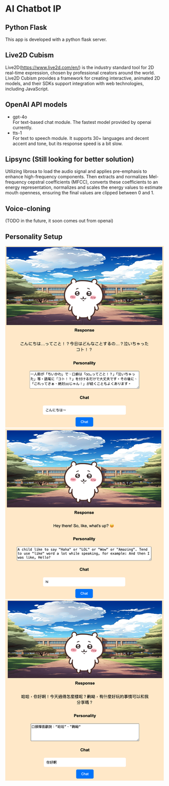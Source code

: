 # AI Chatbot IP

## Python Flask
This app is developed with a python flask server.

## Live2D Cubism
Live2D(https://www.live2d.com/en/) is the industry standard tool for 2D real-time expression, chosen by professional creators around the world. Live2D Cubism provides a framework for creating interactive, animated 2D models, and their SDKs support integration with web technologies, including JavaScript.

## OpenAI API models
- gpt-4o <br>
For text-based chat module. The fastest model provided by openai currently.
- tts-1 <br>
For text to speech module. It supports 30+ languages and decent accent and tone, but its response speed is a bit slow.

## Lipsync (Still looking for better solution)
Utilizing librosa to load the audio signal and applies pre-emphasis to enhance high-frequency components. 
Then extracts and normalizes Mel-frequency cepstral coefficients (MFCC), converts these coefficients to an energy representation, normalizes and scales the energy values to estimate mouth openness, ensuring the final values are clipped between 0 and 1.

## Voice-cloning 
(TODO in the future, it soon comes out from openai)

## Personality Setup
![Japanese Example](./screenshots/response-jp.png)
![English Example](./screenshots/response-en.png)
![Chinese Example](./screenshots/response-cn.png)

